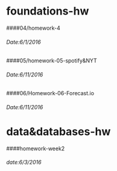 # foundations-hw
####04/homework-4
###### Date:6/1/2016
####05/homework-05-spotify&NYT
###### Date:6/11/2016
####06/Homework-06-Forecast.io
###### Date:6/11/2016
# data&databases-hw
####homework-week2
###### date:6/3/2016
